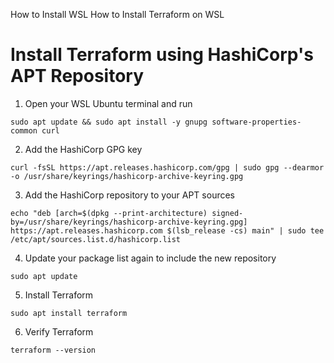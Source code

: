 How to Install WSL
How to Install Terraform on WSL
# Install Terraform using HashiCorp's APT Repository  

1. Open your WSL Ubuntu terminal and run  

```
sudo apt update && sudo apt install -y gnupg software-properties-common curl
```

2. Add the HashiCorp GPG key  

```
curl -fsSL https://apt.releases.hashicorp.com/gpg | sudo gpg --dearmor -o /usr/share/keyrings/hashicorp-archive-keyring.gpg
```


3. Add the HashiCorp repository to your APT sources

```
echo "deb [arch=$(dpkg --print-architecture) signed-by=/usr/share/keyrings/hashicorp-archive-keyring.gpg] https://apt.releases.hashicorp.com $(lsb_release -cs) main" | sudo tee /etc/apt/sources.list.d/hashicorp.list
```

4. Update your package list again to include the new repository

```
sudo apt update
```


5. Install Terraform

```
sudo apt install terraform
```


6. Verify Terraform

```
terraform --version
```

   
